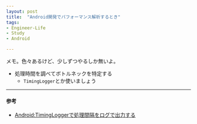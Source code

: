 ```yaml
---
layout: post
title:  "Android開発でパフォーマンス解析するとき"
tags:
- Engineer-Life
- Study
- Android

---
```


メモ。色々あるけど、少しずつやるしか無いよ。

- 処理時間を調べてボトルネックを特定する
  - `TimingLogger`とか使いましょう

----------
#### 参考
- [Android:TimingLoggerで処理間隔をログで出力する](http://yuki312.blogspot.com/2012/09/androidtiminglogger.html)
